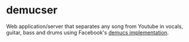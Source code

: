 # demucser
Web application/server that separates any song from Youtube in vocals, guitar, bass and drums using Facebook's [demucs implementation](https://github.com/facebookresearch/demucs).
